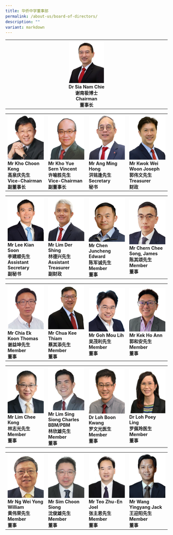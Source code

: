 ```yaml
---
title: 华侨中学董事部
permalink: /about-us/board-of-directors/
description: ""
variant: markdown
---
```

<table style="table-layout: fixed; width: 100%;">
  <tbody>
    <tr>
      <td style="width: 22%; text-align: center;">
        <img style="width: 22%;" src="/images/About%20Us/BOD/bod_chairman.png">
        <br>
        <strong>Dr Sia Nam Chie<br>谢南极博士<br>Chairman<br>董事长</strong>
      </td>
    </tr>
  </tbody>
</table>

<table style="table-layout: fixed; width: 100%;">
  <tbody>
    <tr>
      <td style="width: 22%; margin-right: 15px;">
        <img style="width: 100%;" src="/images/About%20Us/BOD/bod_vicechair1.png">
        <br>
        <strong>Mr Kho Choon Keng<br>高泉庆先生<br>Vice-Chairman<br>副董事长</strong>
      </td>
      <td style="width: 22%; margin-right: 15px;">
        <img style="width: 100%;" src="/images/About%20Us/BOD/bod_vicechair2.png">
        <br>
        <strong>Mr Kho Yue Sern Vincent<br>许喻胜先生<br>Vice-Chairman<br>副董事长</strong>
      </td>
      <td style="width: 22%; height: 30%; margin-right: 15px;">
        <img style="width: 100%;" src="/images/About%20Us/BOD/bod_secretary.png">
        <br>
        <strong>Mr Ang Ming Hong<br>洪铭逢先生<br>Secretary<br>秘书</strong>
      </td>
      <td style="width: 22%; margin-right: 0;">
        <img style="width: 100%;" src="/images/About%20Us/BOD/bod_treasurer.png">
        <br>
        <strong>Mr Kwok Wei Woon Joseph<br>郭伟文先生<br>Treasurer<br>财政</strong>
      </td>
    </tr>
  </tbody>
</table>

<table style="table-layout: fixed; width: 100%;">
  <tbody>
    <tr>
      <td style="width: 22%; margin-right: 15px;">
        <img style="width: 100%;" src="/images/About%20Us/BOD/bod_member7.png">
        <br>
        <strong>Mr Lee Kian Soon<br>李建顺先生<br>Assistant Secretary<br>副秘书</strong>
      </td>
      <td style="width: 22%; margin-right: 15px;">
        <img style="width: 100%;" src="/images/About%20Us/BOD/bod_member9.png">
        <br>
        <strong>Mr Lim Der Shing<br>林德兴先生<br>Assistant Treasurer<br>副财政</strong>
      </td>
      <td style="width: 22%; margin-right: 15px;">
        <img style="width: 100%;" src="/images/About%20Us/BOD/bod_member1.png">
        <br>
        <strong>Mr Chen Juncheng Edward<br>陈军诚先生<br>Member<br>董事</strong>
      </td>
     <td style="width: 22%; margin-right: 15px;">
        <img style="width: 100%;" src="/images/About%20Us/BOD/bod_member2.png">
        <br>
        <strong>Mr Chern Chee Song, James<br>陈其颂先生<br>Member<br>董事</strong>
      </td>
    </tr>
  </tbody>
</table>


<table style="table-layout: fixed; width: 100%;">
  <tbody>
    <tr>
     <td style="width: 22%; margin-right: 15px;">
        <img style="width: 100%;" src="/images/About%20Us/BOD/bod_member3.png">
        <br>
        <strong>Mr Chia Ek Koon Thomas<br>谢益坤先生<br>Member<br>董事</strong>
      </td>
     <td style="width: 22%; margin-right: 15px;">
        <img style="width: 100%;" src="/images/About%20Us/BOD/bod_member4.png">
        <br>
        <strong>Mr Chua Kee Thiam<br>蔡其添先生<br>Member<br>董事</strong>
      </td>
      <td style="width: 22%; margin-right: 15px;">
        <img style="width: 100%;" src="/images/About%20Us/BOD/bod_member5.png">
        <br>
        <strong>Mr Goh Mou Lih<br>吴茂利先生<br>Member<br>董事</strong>
      </td>
       <td style="width: 22%; margin-right: 15px;">
        <img style="width: 100%;" src="/images/About%20Us/BOD/bod_member6.png">
        <br>
        <strong>Mr Kek Ho Ann<br>郭和安先生<br>Member<br>董事</strong>
      </td>
    </tr>
  </tbody>
</table>


<table style="table-layout: fixed; width: 100%;">
  <tbody>
    <tr>
     <td style="width: 22%; margin-right: 0;">
        <img style="width: 100%;" src="/images/About%20Us/BOD/bod_member8.png">
        <br>
        <strong>Mr Lim Chee Kong<br>林志光先生<br>Member<br>董事</strong>
      </td>
      <td style="width: 22%; margin-right: 15px;">
        <img style="width: 100%;" src="/images/About%20Us/BOD/bod_member10.png">
        <br>
        <strong>Mr Lim Sing Siong Charles BBM/PBM<br>林欣雄先生<br>Member<br>董事</strong>
      </td>
     <td style="width: 22%; margin-right: 0;">
        <img style="width: 100%;" src="/images/About%20Us/BOD/bod_member11.png">
        <br>
        <strong>Dr Loh Boon Kwang<br>罗文光医生<br>Member<br>董事</strong>
      </td>
      <td style="width: 22%; margin-right: 0;">
        <img style="width: 100%;" src="/images/About%20Us/BOD/bod_member12.png">
        <br>
        <strong>Dr Loh Poey Ling<br>罗佩玲医生<br>Member<br>董事</strong>
      </td>
    </tr>
  </tbody>
</table>


<table style="table-layout: fixed; width: 100%;">
  <tbody>
    <tr>
        <td style="width: 22%; margin-right: 15px;">
        <img style="width: 100%;" src="/images/About%20Us/BOD/bod_member13.png">
        <br>
        <strong>Mr Ng Wei Yong William<br>黄伟荣先生<br>Member<br>董事</strong>
      </td>
      <td style="width: 22%; margin-right: 15px;">
        <img style="width: 100%;" src="/images/About%20Us/BOD/bod_member14.jpg">
        <br>
        <strong>Mr Sim Choon Siong<br>沈俊雄先生<br>Member<br>董事</strong>
      </td>
     <td style="width: 22%; margin-right: 0;">
        <img style="width: 100%;" src="/images/About%20Us/BOD/bod_member15.png">
        <br>
        <strong>Mr Teo Zhu-En Joel<br>张主恩先生<br>Member<br>董事</strong>
      </td>
      <td style="width: 22%; margin-right: 0;">
        <img style="width: 100%;" src="/images/About%20Us/BOD/bod_member16.png">
        <br>
        <strong>Mr Wang Yingyang Jack<br>王迎阳先生<br>Member<br>董事</strong>
      </td>
    </tr>
  </tbody>
</table>